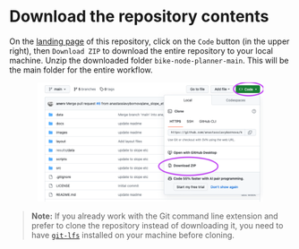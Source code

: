 # Download the repository contents

On the [landing page](hhttps://github.com/anastassiavybornova/bike-node-planner) of this repository, click on the `Code` button (in the upper right), then `Download ZIP` to download the entire repository to your local machine. Unzip the downloaded folder `bike-node-planner-main`. This will be the main folder for the entire workflow.

<p align="center"><img alt="Download the bike-node-planner-main folder" src="/docs/screenshots/github.png" width=80%></p>

> **Note:** If you already work with the Git command line extension and prefer to clone the repository instead of downloading it, you need to have [`git-lfs`](https://git-lfs.com) installed on your machine before cloning. 